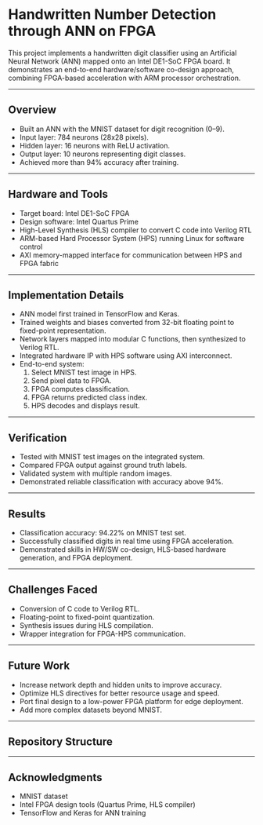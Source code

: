 # Handwritten Number Detection through ANN on FPGA

This project implements a handwritten digit classifier using an Artificial Neural Network (ANN) mapped onto an Intel DE1-SoC FPGA board. It demonstrates an end-to-end hardware/software co-design approach, combining FPGA-based acceleration with ARM processor orchestration.

---

## Overview

- Built an ANN with the MNIST dataset for digit recognition (0–9).
- Input layer: 784 neurons (28x28 pixels).
- Hidden layer: 16 neurons with ReLU activation.
- Output layer: 10 neurons representing digit classes.
- Achieved more than 94% accuracy after training.

---

## Hardware and Tools

- Target board: Intel DE1-SoC FPGA
- Design software: Intel Quartus Prime
- High-Level Synthesis (HLS) compiler to convert C code into Verilog RTL
- ARM-based Hard Processor System (HPS) running Linux for software control
- AXI memory-mapped interface for communication between HPS and FPGA fabric

---

## Implementation Details

- ANN model first trained in TensorFlow and Keras.
- Trained weights and biases converted from 32-bit floating point to fixed-point representation.
- Network layers mapped into modular C functions, then synthesized to Verilog RTL.
- Integrated hardware IP with HPS software using AXI interconnect.
- End-to-end system:  
  1. Select MNIST test image in HPS.  
  2. Send pixel data to FPGA.  
  3. FPGA computes classification.  
  4. FPGA returns predicted class index.  
  5. HPS decodes and displays result.  

---

## Verification

- Tested with MNIST test images on the integrated system.
- Compared FPGA output against ground truth labels.
- Validated system with multiple random images.
- Demonstrated reliable classification with accuracy above 94%.

---

## Results

- Classification accuracy: 94.22% on MNIST test set.
- Successfully classified digits in real time using FPGA acceleration.
- Demonstrated skills in HW/SW co-design, HLS-based hardware generation, and FPGA deployment.

---

## Challenges Faced

- Conversion of C code to Verilog RTL.
- Floating-point to fixed-point quantization.
- Synthesis issues during HLS compilation.
- Wrapper integration for FPGA-HPS communication.

---

## Future Work

- Increase network depth and hidden units to improve accuracy.
- Optimize HLS directives for better resource usage and speed.
- Port final design to a low-power FPGA platform for edge deployment.
- Add more complex datasets beyond MNIST.

---

## Repository Structure



---

## Acknowledgments

- MNIST dataset  
- Intel FPGA design tools (Quartus Prime, HLS compiler)  
- TensorFlow and Keras for ANN training  

